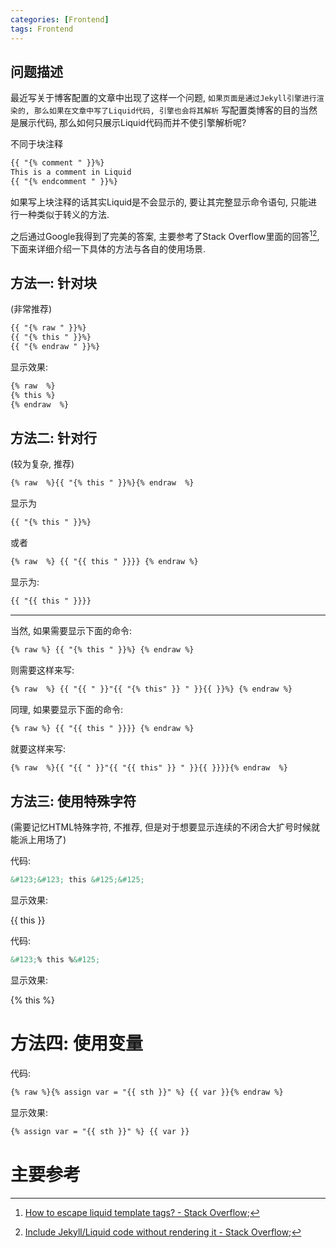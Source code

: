 ```yaml
---
categories: [Frontend]
tags: Frontend
---
```




## 问题描述

最近写关于博客配置的文章中出现了这样一个问题, `如果页面是通过Jekyll引擎进行渲染的, 那么如果在文章中写了Liquid代码, 引擎也会将其解析` 写配置类博客的目的当然是展示代码, 那么如何只展示Liquid代码而并不使引擎解析呢?

不同于块注释

```html
{{ "{% comment " }}%}
This is a comment in Liquid 
{{ "{% endcomment " }}%}
```

如果写上块注释的话其实Liquid是不会显示的, 要让其完整显示命令语句, 只能进行一种类似于转义的方法.

之后通过Google我得到了完美的答案, 主要参考了Stack Overflow里面的回答[^1][^2], 下面来详细介绍一下具体的方法与各自的使用场景.

## 方法一: 针对块

(非常推荐)

```html
{{ "{% raw " }}%}
{{ "{% this " }}%}
{{ "{% endraw " }}%}
```

显示效果:

```html
{% raw  %}
{% this %}
{% endraw  %}
```

## 方法二: 针对行

(较为复杂, 推荐)

```html
{% raw  %}{{ "{% this " }}%}{% endraw  %}
```

显示为

```html
{{ "{% this " }}%}
```

或者

```html
{% raw  %} {{ "{{ this " }}}} {% endraw %}
```

显示为:

```html
{{ "{{ this " }}}}
```

---

当然, 如果需要显示下面的命令:

```html
{% raw %} {{ "{% this " }}%} {% endraw %}
```

则需要这样来写:

```html
{% raw  %} {{ "{{ " }}"{{ "{% this" }} " }}{{ }}%} {% endraw %}
```

同理, 如果要显示下面的命令:

```html
{% raw %} {{ "{{ this " }}}} {% endraw %}
```

就要这样来写:

```html
{% raw  %}{{ "{{ " }}"{{ "{{ this" }} " }}{{ }}}}{% endraw  %}
```

## 方法三: 使用特殊字符

(需要记忆HTML特殊字符, 不推荐, 但是对于想要显示连续的不闭合大扩号时候就能派上用场了)

代码:

```html
&#123;&#123; this &#125;&#125;
```

显示效果:

&#123;&#123; this &#125;&#125;

代码:

```html
&#123;% this %&#125;
```

显示效果:

&#123;% this %&#125;

# 方法四: 使用变量

代码:

```html
{% raw %}{% assign var = "{{ sth }}" %} {{ var }}{% endraw %}
```

显示效果:

```html
{% assign var = "{{ sth }}" %} {{ var }}
```

# 主要参考

[^1]:[How to escape liquid template tags? - Stack Overflow](https://stackoverflow.com/questions/3426182/how-to-escape-liquid-template-tags/13582517#13582517?newreg=ac585e721bad49e8860c8d4c78709404);
[^2]:[Include Jekyll/Liquid code without rendering it - Stack Overflow](https://stackoverflow.com/questions/37688226/include-jekyll-liquid-code-without-rendering-it);
